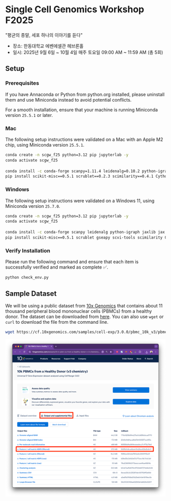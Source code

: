 # Single Cell Genomics Workshop F2025

"평균의 종말, 세포 하나의 이야기를 듣다"

- 장소: 한동대학교 에벤에셀관 헤브론홀
- 일시: 2025년 9월 6일 ~ 10월 4일 매주 토요일 09:00 AM ~ 11:59 AM (총 5회)

## Setup

### Prerequisites

If you have Annaconda or Python from python.org installed, please uninstall them and use Miniconda instead to avoid potential conflicts.

For a smooth installation, ensure that your machine is running Miniconda version `25.5.1` or later.

### Mac

The following setup instructions were validated on a Mac with an Apple M2 chip, using Miniconda version `25.5.1`.

```bash
conda create -n scgw_f25 python=3.12 pip jupyterlab -y
conda activate scgw_f25

conda install -c conda-forge scanpy=1.11.4 leidenalg=0.10.2 python-igraph=0.11.9 jaxlib=0.5.3 jax=0.5.3 conda-forge::scvi-tools=1.3.3 bioconda::gseapy=1.1.9 conda-forge::hnswlib=0.8.0 conda-forge::python-annoy=1.17.3
pip install scikit-misc==0.5.1 scrublet==0.2.3 scimilarity==0.4.1 Cython==3.1.3
```

### Windows

The following setup instructions were validated on a Windows 11, using Miniconda version `25.7.0`.

```bash
conda create -n scgw_f25 python=3.12 pip jupyterlab -y
conda activate scgw_f25

conda install -c conda-forge scanpy leidenalg python-igraph jaxlib jax conda-forge::hnswlib conda-forge::python-annoy
pip install scikit-misc==0.5.1 scrublet gseapy scvi-tools scimilarity Cython
```

### Verify Installation

Please run the following command and ensure that each item is successfully verified and marked as complete ✅.

```bash
python check_env.py
```

## Sample Dataset

We will be using a public dataset from [10x Genomics](https://www.10xgenomics.com/datasets/10-k-pbm-cs-from-a-healthy-donor-v-3-chemistry-3-standard-3-0-0) that contains about 11 thousand peripheral blood mononuclear cells (PBMCs) from a healthy donor. The dataset can be downloaded from [here](https://cf.10xgenomics.com/samples/cell-exp/3.0.0/pbmc_10k_v3/pbmc_10k_v3_filtered_feature_bc_matrix.h5). You can also use `wget` or `curl` to download the file from the command line.

```bash
wget https://cf.10xgenomics.com/samples/cell-exp/3.0.0/pbmc_10k_v3/pbmc_10k_v3_filtered_feature_bc_matrix.h5
```

![Download](./img/pbmc_10k_v3_filtered_feature_bc_matrix.png)